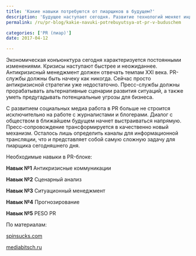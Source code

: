 ```yaml
---
title: 'Какие навыки потребуются от пиарщиков в будущем?'
description: 'Будущее наступает сегодня. Развитие технологий меняет индустрию PR. Повсеместное внедрение IT-решений и полная информатизация общества бросают новые вызовы работе в области связей с общественностью. Какие навыки потребуются от PR-служб в будущем, чтобы оптимально и оперативно удовлетворить информационные потребности общества?'
permalink: /ru/pr-blog/kakie-navuki-potrebuyutsya-ot-pr-v-buduschem

categories: ['PR (пиар)']
date: 2017-04-12

---
```

<p>Экономическая конъюнктура сегодня характеризуется постоянными изменениями. Кризисы наступают быстрее и неожиданнее. Антикризисный менеджмент должен отвечать темпам XXI века. PR-службы должны быть начеку как никогда. Сейчас просто антикризисной стратегии уже недостаточно. Пресс-службы должны прорабатывать альтернативные сценарии развития ситуаций, а также уметь предугадывать потенциальные угрозы для бизнеса.</p>
<p>С развитием социальных медиа работа в PR больше не строится исключительно на работе с журналистами и блогерами. Диалог с обществом в ближайшем будущем начнет выстраиваться напрямую. Пресс-сопровождение трансформируется в качественно новый механизм. Осталось лишь определить каналы для информационной трансляции, что и представляет собой самую сложную задачу для пиарщика сегодняшнего дня.</p>
<p>Необходимые навыки в PR-блоке:</p>
<p><strong>Навык №1</strong>&nbsp;Антикризисные коммуникации</p>
<p><strong>Навык №2</strong>&nbsp;Сценарный анализ</p>
<p><strong>Навык №3</strong>&nbsp;Ситуационный менеджмент</p>
<p><strong>Навык №4</strong>&nbsp;Прогнозирование</p>
<p><strong>Навык №5</strong>&nbsp;PESO PR</p>
<p>По материалам:</p>
<p><a href="https://spinsucks.com/social-media/big-question-future-pr-skills/" target="_blank" rel="noopener noreferrer">spinsucks.com</a></p>
<p><a href="https://mediabitch.ru/peso/" target="_blank" rel="noopener noreferrer">mediabitsch.ru</a></p>


